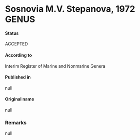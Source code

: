 # Sosnovia M.V. Stepanova, 1972 GENUS

#### Status
ACCEPTED

#### According to
Interim Register of Marine and Nonmarine Genera

#### Published in
null

#### Original name
null

### Remarks
null